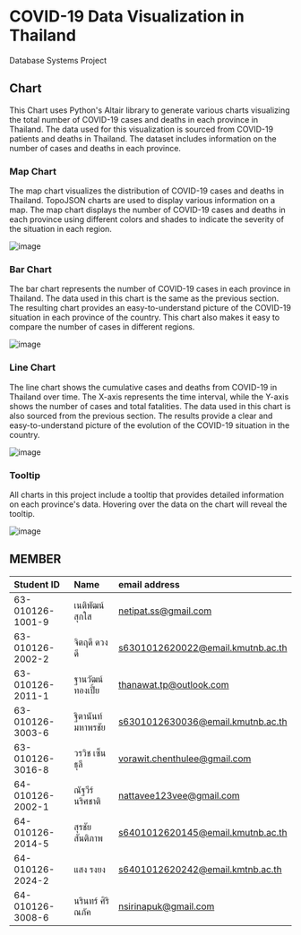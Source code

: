 # COVID-19 Data Visualization in Thailand
Database Systems Project 

## Chart
This Chart uses Python's Altair library to generate various charts visualizing the total number of COVID-19 cases and deaths in each province in Thailand.
The data used for this visualization is sourced from COVID-19 patients and deaths in Thailand. The dataset includes information on the number of cases and deaths in each province.

### Map Chart

The map chart visualizes the distribution of COVID-19 cases and deaths in Thailand. TopoJSON charts are used to display various information on a map. The map chart displays the number of COVID-19 cases and deaths in each province using different colors and shades to indicate the severity of the situation in each region.

![image](https://user-images.githubusercontent.com/126886304/227299706-f068da03-1ea8-4649-b978-5e28b3754c87.png)


### Bar Chart

The bar chart represents the number of COVID-19 cases in each province in Thailand. The data used in this chart is the same as the previous section. The resulting chart provides an easy-to-understand picture of the COVID-19 situation in each province of the country. This chart also makes it easy to compare the number of cases in different regions.

![image](https://user-images.githubusercontent.com/126886304/227299935-3c8af9ac-b76a-4cb7-844e-653f0d60bf09.png)


### Line Chart

The line chart shows the cumulative cases and deaths from COVID-19 in Thailand over time. The X-axis represents the time interval, while the Y-axis shows the number of cases and total fatalities. The data used in this chart is also sourced from the previous section. The results provide a clear and easy-to-understand picture of the evolution of the COVID-19 situation in the country.

![image](https://user-images.githubusercontent.com/126886304/227299414-a961b0e0-e198-404c-8354-6d53b542f877.png)


### Tooltip

All charts in this project include a tooltip that provides detailed information on each province's data. Hovering over the data on the chart will reveal the tooltip.

![image](https://user-images.githubusercontent.com/126886304/227301201-d75b4ce5-13f6-46f5-91b4-9551e8015bb7.png)


## MEMBER

| Student ID | Name     | email address                |
| :-------- | :------- | :------------------------- |
| 63-010126-1001-9 | เนติพัฒน์ สุกใส    | netipat.ss@gmail.com |
| 63-010126-2002-2 | จิตฤดี ดวงดี      |   s6301012620022@email.kmutnb.ac.th |
| 63-010126-2011-1 | ฐานวัฒน์ ทองเปี้ย  |   thanawat.tp@outlook.com |
| 63-010126-3003-6 | ฐิตานันท์ มหาพรชัย |   s6301012630036@email.kmutnb.ac.th |
| 63-010126-3016-8 | วรวิช เซ็นธุลี     |   vorawit.chenthulee@gmail.com |
| 64-010126-2002-1 | ณัฐวีร์ นริศชาติ    |   nattavee123vee@gmail.com |
| 64-010126-2014-5 | สุรชัย สันติภาพ    |   s6401012620145@email.kmutnb.ac.th |
| 64-010126-2024-2 | แสง รงยง   |       s6401012620242@email.kmtnb.ac.th |
| 64-010126-3008-6 | นรินทร์ ศิริณภัค    |   nsirinapuk@gmail.com |
